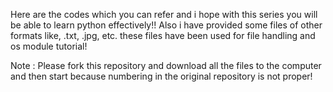 Here are the codes which you can refer and i hope with this series you will be able to learn python effectively!!
Also i have provided some files of other formats like, .txt, .jpg, etc. these files have been used for file handling and os module tutorial!

Note : Please fork this repository and download all the files to the computer and then start because numbering in the original repository is not proper!

